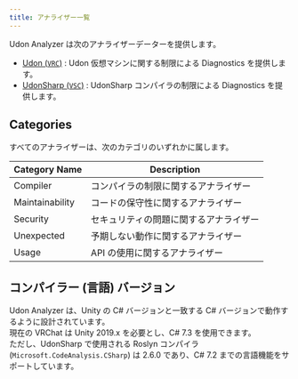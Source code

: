 ```yaml
---
title: アナライザー一覧
---
```


Udon Analyzer は次のアナライザーデーターを提供します。

- [Udon (`VRC`)](/udon-analyzer/diagnostics/udon/) : Udon 仮想マシンに関する制限による Diagnostics を提供します。
- [UdonSharp (`VSC`)](/udon-analyzer/diagnostics/udonsharp/) : UdonSharp コンパイラの制限による Diagnostics を提供します。

## Categories

すべてのアナライザーは、次のカテゴリのいずれかに属します。

| Category Name   | Description                            |
| --------------- | -------------------------------------- |
| Compiler        | コンパイラの制限に関するアナライザー   |
| Maintainability | コードの保守性に関するアナライザー     |
| Security        | セキュリティの問題に関するアナライザー |
| Unexpected      | 予期しない動作に関するアナライザー     |
| Usage           | API の使用に関するアナライザー         |

## コンパイラー (言語) バージョン

Udon Analyzer は、Unity の C# バージョンと一致する C# バージョンで動作するように設計されています。  
現在の VRChat は Unity 2019.x を必要とし、C# 7.3 を使用できます。  
ただし、UdonSharp で使用される Roslyn コンパイラ (`Microsoft.CodeAnalysis.CSharp`) は 2.6.0 であり、C# 7.2 までの言語機能をサポートしています。
